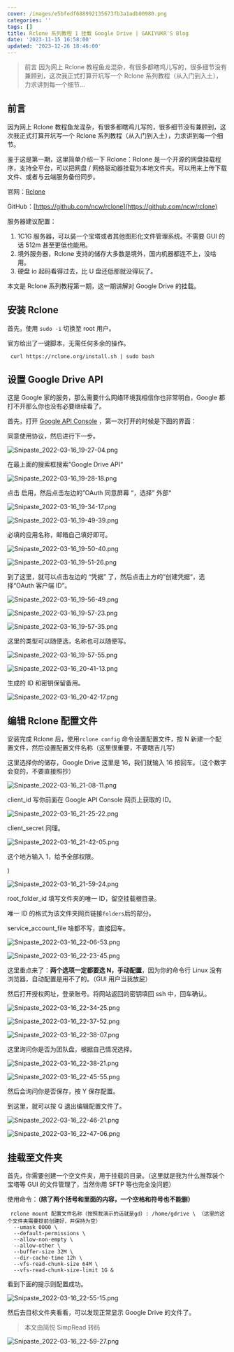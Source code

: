 ```yaml
---
cover: /images/e5bfedf688992135673fb3a1adb00980.png
categories: ''
tags: []
title: Rclone 系列教程 1 挂载 Google Drive | GAKIYUKR'S Blog
date: '2023-11-15 16:58:00'
updated: '2023-12-26 18:46:00'
---
```


> 前言 因为网上 Rclone 教程鱼龙混杂，有很多都瞎鸡儿写的，很多细节没有兼顾到，这次我正式打算开坑写一个 Rclone 系列教程（从入门到入土），力求讲到每一个细节…


## 前言


因为网上 Rclone 教程鱼龙混杂，有很多都瞎鸡儿写的，很多细节没有兼顾到，这次我正式打算开坑写一个 Rclone 系列教程（从入门到入土），力求讲到每一个细节。


鉴于这是第一期，这里简单介绍一下 Rclone：Rclone 是一个开源的网盘挂载程序，支持全平台，可以把网盘 / 网络驱动器挂载为本地文件夹。可以用来上传下载文件、或者与云端服务备份同步。


官网：[Rclone](https://rclone.org/)


GitHub：[https://github.com/ncw/rclone](https://github.com/ncw/rclone)


服务器建议配置：

1. 1C1G 服务器，可以装一个宝塔或者其他图形化文件管理系统。不需要 GUI 的话 512m 甚至更低也能用。
2. 境外服务器，Rclone 支持的储存大多数是境外，国内机器都连不上，没啥用。
3. 硬盘 io 起码看得过去，比 U 盘还低那就没得玩了。

本文是 Rclone 系列教程第一期，这一期讲解对 Google Drive 的挂载。


## 安装 Rclone


首先，使用 `sudo -i` 切换至 root 用户。


官方给出了一键脚本，无需任何多余的操作。


```text
 curl https://rclone.org/install.sh | sudo bash
```


## 设置 Google Drive API


这是 Google 家的服务，那么需要什么网络环境我相信你也非常明白，Google 都打不开那么你也没有必要继续看了。


首先，打开 [Google API Console](https://console.cloud.google.com/) ，第一次打开的时候是下图的界面：


同意使用协议，然后进行下一步。


![Snipaste_2022-03-16_19-27-04.png](/images/c71f9cf004ecdeb821f7558812230cbd.png)


在最上面的搜索框搜索”Google Drive API“


![Snipaste_2022-03-16_19-28-18.png](/images/6a08b3eee382b57714c5066361731dac.png)


点击 启用，然后点击左边的”OAuth 同意屏幕 “，选择” 外部“


![Snipaste_2022-03-16_19-34-17.png](/images/26b21d18415314361def0ef30a6f70cf.png)


![Snipaste_2022-03-16_19-49-39.png](/images/e8163521ae0c1a316e8cbd6acb4bfd36.png)


必填的应用名称，邮箱自己填好即可。


![Snipaste_2022-03-16_19-50-40.png](/images/3d0433d04cb6541991a409284c2536ce.png)


![Snipaste_2022-03-16_19-51-26.png](/images/19818b359198f00ad811d3ce5821ac31.png)


到了这里，就可以点击左边的 “凭据” 了，然后点击上方的”创建凭据“，选择“OAuth 客户端 ID”。


![Snipaste_2022-03-16_19-56-49.png](/images/2c1913c7f90399e38bccb1d0e511e447.png)


![Snipaste_2022-03-16_19-57-23.png](/images/2747c9ab12f5e7b42a0f797bf5427ce2.png)


![Snipaste_2022-03-16_19-57-35.png](/images/3ebba0b8aa1ee61a4126772ef803f58a.png)


这里的类型可以随便选，名称也可以随便写。


![Snipaste_2022-03-16_19-57-55.png](/images/236fd4b68841e95bd7b15a263e18f3b6.png)


![Snipaste_2022-03-16_20-41-13.png](/images/70f94a3d26a974807e5f532aaf6c35e7.png)


生成的 ID 和密钥保留备用。


![Snipaste_2022-03-16_20-42-17.png](/images/1a964847156dec5cdd7a53bb4ede882e.png)


## 编辑 Rclone 配置文件


安装完成 Rclone 后，使用`rclone config` 命令设置配置文件，按 N 新建一个配置文件，然后设置配置文件名称（这里很重要，不要瞎吉儿写）


这里选择你的储存，Google Drive 这里是 16，我们就输入 16 按回车。（这个数字会变的，不要直接照抄）


![Snipaste_2022-03-16_21-08-11.png](/images/63762f7ea6f8f0d3d196fc0513d9b6d0.png)


client_id 写你前面在 Google API Console 网页上获取的 ID。


![Snipaste_2022-03-16_21-25-22.png](/images/2302f5e3f4309d6830e93a4a6a51d24f.png)


client_secret 同理。


![Snipaste_2022-03-16_21-42-05.png](/images/798689c1908f4a3d9f26f4f83eff0d8d.png)


这个地方输入 1，给予全部权限。


)


![Snipaste_2022-03-16_21-59-24.png](/images/293accbb93ec87f912e65a8e5b3de6bd.png)


root_folder_id 填写文件夹的唯一 ID，留空挂载根目录。


唯一 ID 的格式为该文件夹网页链接`folders`后的部分。


service_account_file 啥都不写，直接回车。


![Snipaste_2022-03-16_22-06-53.png](/images/f0e7e5b8a0033a787b49d6e693e8df2f.png)


![Snipaste_2022-03-16_22-23-45.png](/images/b267825315f15822588e5a90045d74e4.png)


这里重点来了：**两个选项一定都要选 N，手动配置**，因为你的命令行 Linux 没有浏览器，自动配置是用不了的。（GUI 用户当我放屁）


然后打开授权网址，登录账号。将网站返回的密钥填回 ssh 中，回车确认。


![Snipaste_2022-03-16_22-34-25.png](/images/6cc911964263352f4c48e15c380d434f.png)


![Snipaste_2022-03-16_22-37-52.png](/images/19512398f2d6860ee166801ec6fdfa0a.png)


![Snipaste_2022-03-16_22-38-07.png](/images/ae0d52aa190d94250fcb1bdca3877c0c.png)


这里询问你是否为团队盘，根据自己情况选择。


![Snipaste_2022-03-16_22-38-21.png](/images/663d60a0f7e378e48fb6c06191b611b1.png)


![Snipaste_2022-03-16_22-45-55.png](/images/738999a347561850bfc87bddcb541cde.png)


然后会询问你是否保存，按 Y 保存配置。


到这里，就可以按 Q 退出编辑配置文件了。


![Snipaste_2022-03-16_22-46-21.png](/images/c86bebec15f78a199df890e1e894b175.png)


![Snipaste_2022-03-16_22-47-06.png](/images/1191524f0042051770e3547468bf7eea.png)


## 挂载至文件夹


首先，你需要创建一个空文件夹，用于挂载的目录。（这里就是我为什么推荐装个宝塔等 GUI 的文件管理了，当然你用 SFTP 等也完全没问题）


使用命令：**（除了两个括号和里面的内容，一个空格和符号也不能删）**


```text
 rclone mount 配置文件名称（按照我演示的话就是gd）: /home/gdrive \ （这里的这个文件夹需要提前创建好，并保持为空）
  --umask 0000 \
  --default-permissions \
  --allow-non-empty \
  --allow-other \
  --buffer-size 32M \
  --dir-cache-time 12h \
  --vfs-read-chunk-size 64M \
  --vfs-read-chunk-size-limit 1G &
```


看到下面的提示则配置成功。


![Snipaste_2022-03-16_22-55-15.png](/images/8d0e27952e371c2d1459a5fb85d06859.png)


然后去目标文件夹看看，可以发现正常显示 Google Drive 的文件了。


> 本文由简悦 SimpRead 转码


![Snipaste_2022-03-16_22-59-27.png](/images/b27051852a8247cff0975ee7467bb84a.png)

